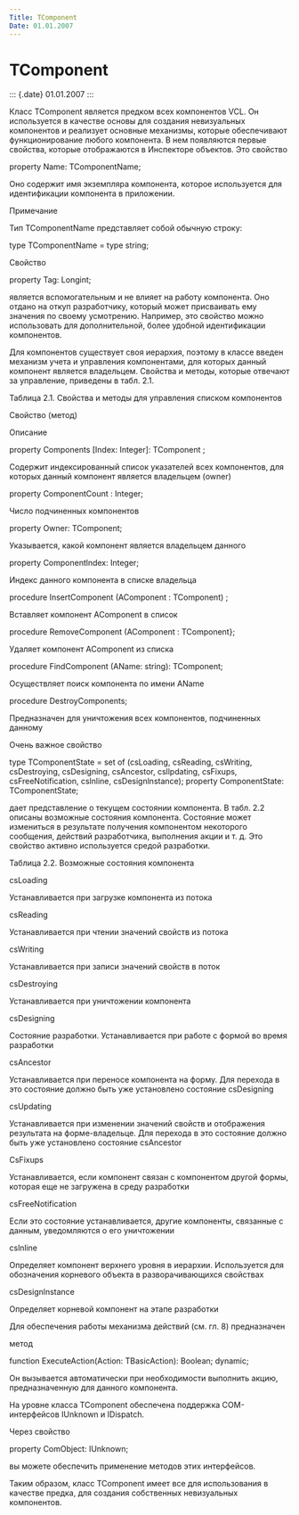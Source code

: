 ```yaml
---
Title: TComponent
Date: 01.01.2007
---
```



TComponent
==========

::: {.date}
01.01.2007
:::

Класс TComponent является предком всех компонентов VCL. Он используется
в качестве основы для создания невизуальных компонентов и реализует
основные механизмы, которые обеспечивают функционирование любого
компонента. В нем появляются первые свойства, которые отображаются в
Инспекторе объектов. Это свойство

property Name: TComponentName;

Оно содержит имя экземпляра компонента, которое используется для
идентификации компонента в приложении.

Примечание 

Тип TComponentName представляет собой обычную строку:

type TComponentName = type string;

Свойство

property Tag: Longint;

является вспомогательным и не влияет на работу компонента. Оно отдано на
откуп разработчику, который может присваивать ему значения по своему
усмотрению. Например, это свойство можно использовать для
дополнительной, более удобной идентификации компонентов.

Для компонентов существует своя иерархия, поэтому в классе введен
механизм учета и управления компонентами, для которых данный компонент
является владельцем. Свойства и методы, которые отвечают за управление,
приведены в табл. 2.1.

Таблица 2.1. Свойства и методы для управления списком компонентов

Свойство (метод)

Описание

property Components \[Index: Integer\]: TComponent ;

Содержит индексированный список указателей всех компонентов, для которых
данный компонент является владельцем (owner)

property ComponentCount : Integer;

Число подчиненных компонентов

property Owner: TComponent;

Указывается, какой компонент является владельцем данного

property Componentlndex: Integer;

Индекс данного компонента в списке владельца

procedure InsertComponent (AComponent : TComponent) ;

Вставляет компонент AComponent в список

procedure RemoveComponent (AComponent : TComponent};

Удаляет компонент AComponent из списка

procedure FindComponent (AName: string): TComponent;

Осуществляет поиск компонента по имени AName

procedure DestroyComponents;

Предназначен для уничтожения всех компонентов, подчиненных данному

Очень важное свойство

type TComponentState = set of (csLoading, csReading, csWriting,
csDestroying, csDesigning, csAncestor, csllpdating, csFixups,
csFreeNotification, cslnline, csDesignlnstance); property
ComponentState: TComponentState;

дает представление о текущем состоянии компонента. В табл. 2.2 описаны
возможные состояния компонента. Состояние может измениться в результате
получения компонентом некоторого сообщения, действий разработчика,
выполнения акции и т. д. Это свойство активно используется средой
разработки.

Таблица 2.2. Возможные состояния компонента

csLoading

Устанавливается при загрузке компонента из потока

csReading

Устанавливается при чтении значений свойств из потока

csWriting

Устанавливается при записи значений свойств в поток

csDestroying

Устанавливается при уничтожении компонента

csDesigning

Состояние разработки. Устанавливается при работе с формой во время
разработки

csAncestor

Устанавливается при переносе компонента на форму. Для перехода в это
состояние должно быть уже установлено состояние csDesigning

csUpdating

Устанавливается при изменении значений свойств и отображения результата
на форме-владельце. Для перехода в это состояние должно быть уже
установлено состояние csAncestor

CsFixups

Устанавливается, если компонент связан с компонентом другой формы,
которая еще не загружена в среду разработки

csFreeNotification

Если это состояние устанавливается, другие компоненты, связанные с
данным, уведомляются о его уничтожении

cslnline

Определяет компонент верхнего уровня в иерархии. Используется для
обозначения корневого объекта в разворачивающихся свойствах

csDesignlnstance

Определяет корневой компонент на этапе разработки

Для обеспечения работы механизма действий (см. гл. 8) предназначен

метод

function ExecuteAction(Action: TBasicAction): Boolean; dynamic;

Он вызывается автоматически при необходимости выполнить акцию,
предназначенную для данного компонента.

На уровне класса TComponent обеспечена поддержка СОМ-интерфейсов
IUnknown и IDispatch.

Через свойство

property ComObject: IUnknown;

вы можете обеспечить применение методов этих интерфейсов.

Таким образом, класс TComponent имеет все для использования в качестве
предка, для создания собственных невизуальных компонентов.
